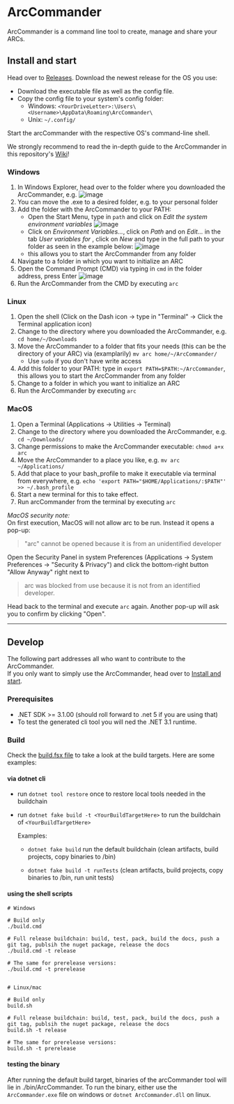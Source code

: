 # ArcCommander

ArcCommander is a command line tool to create, manage and share your ARCs. 

## Install and start

Head over to [Releases](https://github.com/nfdi4plants/arcCommander/releases). Download the newest release for the OS you use:
- Download the executable file as well as the config file.
- Copy the config file to your system's config folder:
  - Windows: `<YourDriveLetter>:\Users\<Username>\AppData\Roaming\ArcCommander\`
  - Unix: `~/.config/`

Start the arcCommander with the respective OS's command-line shell.

We strongly recommend to read the in-depth guide to the ArcCommander in this repository's [Wiki](https://github.com/nfdi4plants/arcCommander/wiki)!

### Windows

1. In Windows Explorer, head over to the folder where you downloaded the ArcCommander, e.g.
![image](https://user-images.githubusercontent.com/47781170/118627514-13e63f00-b7cc-11eb-95cb-1bf74a355cde.png)
2. You can move the .exe to a desired folder, e.g. to your personal folder
3. Add the folder with the ArcCommander to your PATH:
    - Open the Start Menu, type in `path` and click on _Edit the system environment variables_
    ![image](https://user-images.githubusercontent.com/47781170/119674721-b8a3f480-be3c-11eb-9982-e3c0fa191f05.png)
    - Click on _Environment Variables..._, click on _Path_ and on _Edit..._ in the tab _User variables for <your username>_, click on _New_ and type in the full path to your folder as seen in the example below:
    ![image](https://user-images.githubusercontent.com/47781170/119674652-a9bd4200-be3c-11eb-81f8-72f1198842ef.png)
    - this allows you to start the ArcCommander from any folder
4. Navigate to a folder in which you want to initialize an ARC
5. Open the Command Prompt (CMD) via typing in `cmd` in the folder address, press Enter
![image](https://user-images.githubusercontent.com/47781170/119680874-dd4e9b00-be41-11eb-8faf-ed699c827395.png)
6. Run the ArcCommander from the CMD by executing `arc`

### Linux

1. Open the shell (Click on the Dash icon -> type in "Terminal" -> Click the Terminal application icon)
2. Change to the directory where you downloaded the ArcCommander, e.g. `cd home/~/Downloads`
3. Move the ArcCommander to a folder that fits your needs (this can be the directory of your ARC) via (examplarily) `mv arc home/~/ArcCommander/`
    - Use `sudo` if you don't have write access
4. Add this folder to your PATH: type in `export PATH=$PATH:~/ArcCommander`, this allows you to start the ArcCommander from any folder
5. Change to a folder in which you want to initialize an ARC
6. Run the ArcCommander by executing `arc`

### MacOS

1. Open a Terminal (Applications -> Utilities -> Terminal)
2. Change to the directory where you downloaded the ArcCommander, e.g. `cd ~/Downloads/`
3. Change permissions to make the ArcCommander executable: `chmod a+x arc`
4. Move the ArcCommander to a place you like, e.g. `mv arc ~/Applications/`
5. Add that place to your bash_profile to make it executable via terminal from everywhere, e.g. `echo 'export PATH="$HOME/Applications/:$PATH"' >> ~/.bash_profile`
6. Start a new terminal for this to take effect.
7. Run arcCommander from the terminal by executing `arc`

_MacOS security note:_  
On first execution, MacOS will not allow arc to be run. Instead it opens a pop-up: 
> "arc" cannot be opened because it is from an unidentified developer

Open the Security Panel in system Preferences (Applications -> System Preferences -> "Security & Privacy") and click the bottom-right button "Allow Anyway" right next to 
> arc was blocked from use because it is not from an identified developer. 

Head back to the terminal and execute `arc` again. Another pop-up will ask you to confirm by clicking "Open". 

---

## Develop

The following part addresses all who want to contribute to the ArcCommander.  
If you only want to simply use the ArcCommander, head over to [Install and start](https://github.com/nfdi4plants/arcCommander#install-and-start).

### Prerequisites

- .NET SDK >= 3.1.00 (should roll forward to .net 5 if you are using that)
- To test the generated cli tool you will ned the .NET 3.1 runtime.   

### Build

Check the [build.fsx file](https://github.com/nfdi4plants/arcCommander/blob/developer/build.fsx) to take a look at the  build targets. Here are some examples:

#### via dotnet cli

- run `dotnet tool restore` once to restore local tools needed in the buildchain

- run `dotnet fake build -t <YourBuildTargetHere>` to run the buildchain of `<YourBuildTargetHere>`

    Examples:

    - `dotnet fake build` run the default buildchain (clean artifacts, build projects, copy binaries to /bin)

    - `dotnet fake build -t runTests` (clean artifacts, build projects, copy binaries to /bin, run unit tests)

#### using the shell scripts

```shell
# Windows

# Build only
./build.cmd

# Full release buildchain: build, test, pack, build the docs, push a git tag, publsih the nuget package, release the docs
./build.cmd -t release

# The same for prerelease versions:
./build.cmd -t prerelease


# Linux/mac

# Build only
build.sh

# Full release buildchain: build, test, pack, build the docs, push a git tag, publsih the nuget package, release the docs
build.sh -t release

# The same for prerelease versions:
build.sh -t prerelease

```

#### testing the binary

After running the default build target, binaries of the arcCommander tool will lie in ./bin/ArcCommander. To run the binary, either use the `ArcCommander.exe` file on windows or `dotnet ArcCommander.dll` on linux.
